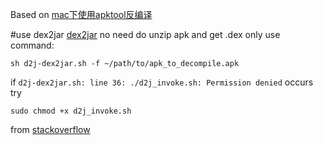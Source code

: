 Based on [mac下使用apktool反编译](http://www.cnblogs.com/anee/p/4153411.html)

#use dex2jar
[dex2jar](https://github.com/pxb1988/dex2jar)
no need do unzip apk and get .dex
only use command:
```
sh d2j-dex2jar.sh -f ~/path/to/apk_to_decompile.apk
```
if `d2j-dex2jar.sh: line 36: ./d2j_invoke.sh: Permission denied` occurs
try
```
sudo chmod +x d2j_invoke.sh
```
from [stackoverflow](http://stackoverflow.com/questions/30875382/cannot-use-dex2jar-on-my-mac-permission-denied)
